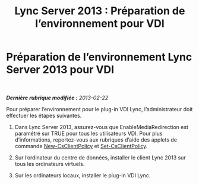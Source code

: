 ﻿---
title: 'Lync Server 2013 : Préparation de l’environnement pour VDI'
TOCTitle: Préparation de l’environnement pour VDI
ms:assetid: a3ec2e13-1a73-4b1c-a54a-8db7d4cd50f9
ms:mtpsurl: https://technet.microsoft.com/fr-fr/library/JJ205154(v=OCS.15)
ms:contentKeyID: 49298395
ms.date: 05/20/2016
mtps_version: v=OCS.15
ms.translationtype: HT
---

# Préparation de l’environnement Lync Server 2013 pour VDI

 

_**Dernière rubrique modifiée :** 2013-02-22_

Pour préparer l’environnement pour le plug-in VDI Lync, l’administrateur doit effectuer les étapes suivantes.

1.  Dans Lync Server 2013, assurez-vous que EnableMediaRedirection est paramétré sur TRUE pour tous les utilisateurs VDI. Pour plus d’informations, reportez-vous aux rubriques d’aide des applets de commande [New-CsClientPolicy](new-csclientpolicy.md) et [Set-CsClientPolicy](set-csclientpolicy.md).

2.  Sur l’ordinateur du centre de données, installer le client Lync 2013 sur tous les ordinateurs virtuels.

3.  Sur les ordinateurs locaux, installer le plug-in VDI Lync.


